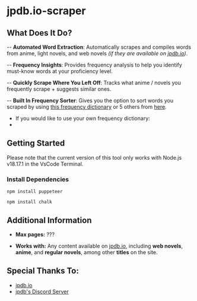 # jpdb.io-scraper

## What Does It Do?

-- **Automated Word Extraction**: Automatically scrapes and compiles words from anime, light novels, and web novels _(if they are available on [jpdb.io](https://jpdb.io/))_.

-- **Frequency Insights**: Provides frequency analysis to help you identify must-know words at your proficiency level.

-- **Quickly Scrape Where You Left Off**: Tracks what anime / novels you frequently scrape + suggests similar ones.
  
-- **Built In Frequency Sorter**: Gives you the option to sort words you scraped by using [this frequency dictionary](https://github.com/MarvNC/jpdb-freq-list) or 5 others from [here](https://drive.google.com/drive/folders/1g1drkFzokc8KNpsPHoRmDJ4OtMTWFuXi).
- If you would like to use your own frequency dictionary:
- 

## Getting Started

Please note that the current version of this tool only works with Node.js v18.17.1 in the VsCode Terminal.

### Install Dependencies 

```
npm install puppeteer
```
```
npm install chalk
```

## Additional Information

- **Max pages:** ???

- **Works with:** Any content available on [jpdb.io](https://jpdb.io), including **web novels**, **anime**, and **regular novels**, among other **titles** on the site.

## Special Thanks To:

- [jpdb.io](https://jpdb.io/)
- [jpdb's Discord Server](https://discord.com/invite/jWwVD7D2sZ)
